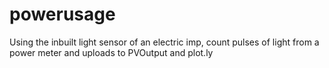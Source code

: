 # powerusage
Using the inbuilt light sensor of an electric imp, count pulses of light from a power meter and uploads to PVOutput and plot.ly
